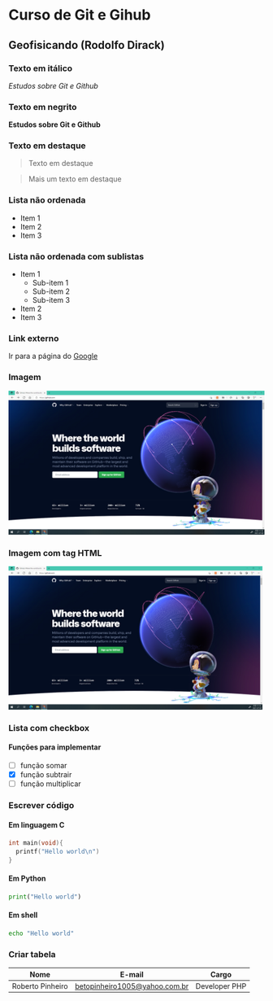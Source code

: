 # Curso de Git e Gihub
## Geofisicando (Rodolfo Dirack)

### Texto em itálico

_Estudos sobre Git e Github_  

### Texto em negrito

**Estudos sobre Git e Github**

### Texto em destaque

> Texto em destaque

> Mais um texto em destaque

### Lista não ordenada

* Item 1
* Item 2
* Item 3

### Lista não ordenada com sublistas

* Item 1
  - Sub-item 1
  - Sub-item 2
  - Sub-item 3
* Item 2
* Item 3

### Link externo

Ir para a página do [Google](https://www.google.com)

### Imagem

![Imagem do Github](https://github.com/betopinheiro1005/curso-git-github-geofisicando/blob/main/github_social.png)

### Imagem com tag HTML

<img src="https://github.com/betopinheiro1005/curso-git-github-geofisicando/blob/main/github_social.png" width="500">

### Lista com checkbox
#### Funções para implementar

- [ ] função somar
- [x] função subtrair
- [ ] função multiplicar

### Escrever código

#### Em linguagem C

```c
int main(void){
  printf("Hello world\n")
}
```

#### Em Python

```py
print("Hello world")
```

#### Em shell

```sh
echo "Hello world"
```

### Criar tabela

Nome | E-mail | Cargo |
---|---|---|
Roberto Pinheiro | betopinheiro1005@yahoo.com.br | Developer PHP |
